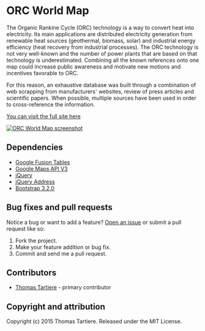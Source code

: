 # ORC World Map

The Organic Rankine Cycle (ORC) technology is a way to convert heat into electricity. Its main applications are distributed electricity generation from renewable heat sources (geothermal, biomass, solar) and industrial energy efficiency (heat recovery from industrial processes). The ORC technology is not very well-known and the number of power plants that are based on that technology is underestimated. Combining all the known references onto one map could increase public awareness and motivate new motions and incentives favorable to ORC.

For this reason, an exhaustive database was built through a combination of web scrapping from manufacturers' websites, review of press articles and scientific papers. When possible, multiple sources have been used in order to cross-reference the information.

[You can visit the full site here](http://orc-world-map.org/)

[![ORC World Map screenshot](https://raw.githubusercontent.com/tartieret/ORC-World-Map/master/images/screenshot.PNG)](http://www.orc-world-map.org)

## Dependencies

* [Google Fusion Tables](http://www.google.com/fusiontables/Home)
* [Google Maps API V3](https://developers.google.com/maps/documentation/javascript)
* [jQuery](http://jquery.org)
* [jQuery Address](https://github.com/asual/jquery-address)
* [Bootstrap 3.2.0](http://getbootstrap.com/)

## Bug fixes and pull requests

Notice a bug or want to add a feature? [Open an issue](https://github.com/tartieret/ORC-World-Map/issues) or submit a pull request like so:
 
1. Fork the project.
1. Make your feature addition or bug fix.
1. Commit and send me a pull request.

## Contributors 

* [Thomas Tartiere](https://www.linkedin.com/in/thomastartiere/) - primary contributor

## Copyright and attribution

Copyright (c) 2015 Thomas Tartiere. Released under the MIT License.
